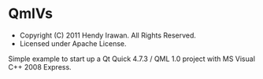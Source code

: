 QmlVs
=====

* Copyright (C) 2011 Hendy Irawan. All Rights Reserved.
* Licensed under Apache License.

Simple example to start up a Qt Quick 4.7.3 / QML 1.0 project with MS Visual C++ 2008 Express.
